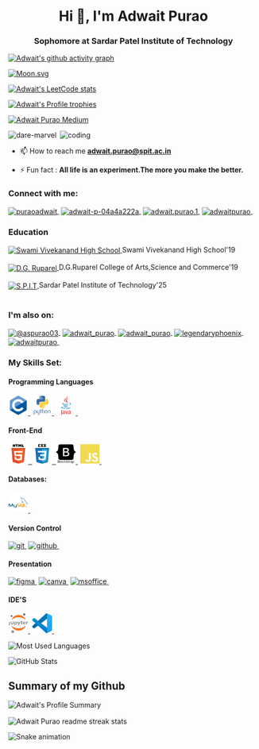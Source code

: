 <h1 align="center">Hi 👋, I'm Adwait Purao</h1>
<h3 align="center">Sophomore at Sardar Patel Institute of Technology</h3>

[![Adwait's github activity graph](https://github-readme-activity-graph.vercel.app/graph?username=dare-marvel&theme=dracula)](https://github.com/dare-marvel/github-readme-activity-graph)

[![Moon.svg](https://moon-svg.minung.dev/moon.svg?theme=basic)](https://moon-svg.minung.dev)

[![Adwait's LeetCode stats](https://leetcode-stats-six.vercel.app/?username=legendaryphoenix&theme=dark)](https://github.com/legendaryphoenix/leetcode-stats)

<p align="left"> <a href="https://github.com/ryo-ma/github-profile-trophy"><img src="https://github-profile-trophy.vercel.app/?username=Dare-marvel&column=-1&margin-w=10&no-frame=true&no-bg=true&rank=-C&theme=darkhub" alt="Adwait's Profile trophies" /></a> </p>

[![Adwait Purao Medium](https://github-readme-medium.vercel.app/?username=adwait.purao)](https://medium.com/@adwait.purao)

<img align="right" alt="coding" width=400 src="https://media4.giphy.com/media/jTNG3RF6EwbkpD4LZx/200w.webp?cid=ecf05e47trvmi0z0x8dki9upbwgk4mhyyjeyiphnsaes543z&rid=200w.webp&ct=g">

<p align="left"> <img src="https://komarev.com/ghpvc/?username=dare-marvel&label=Profile%20views&color=blueviolet&style=for-the-badge" alt="dare-marvel" /> </p>

- 📫 How to reach me **adwait.purao@spit.ac.in**

- ⚡ Fun fact : **All life is an experiment.The more you make the better.**

<h3 align="left">Connect with me:</h3>
<p align="left">
<a href="https://twitter.com/puraoadwait" target="blank"><img align="center" src="https://raw.githubusercontent.com/rahuldkjain/github-profile-readme-generator/master/src/images/icons/Social/twitter.svg" title="Twitter" alt="puraoadwait" height="30" width="40" />&nbsp;</a>
<a href="https://linkedin.com/in/adwait-p-04a4a222a" target="blank"><img align="center" src="https://raw.githubusercontent.com/rahuldkjain/github-profile-readme-generator/master/src/images/icons/Social/linked-in-alt.svg" title="LinkedIn" alt="adwait-p-04a4a222a" height="30" width="40" />&nbsp;</a>
<a href="https://fb.com/adwait.purao.1" target="blank"><img align="center" src="https://raw.githubusercontent.com/rahuldkjain/github-profile-readme-generator/master/src/images/icons/Social/facebook.svg" title="Facebook" alt="adwait.purao.1" height="30" width="40" />&nbsp;</a>
<a href="https://instagram.com/adwaitpurao" target="blank"><img align="center" src="https://raw.githubusercontent.com/rahuldkjain/github-profile-readme-generator/master/src/images/icons/Social/instagram.svg" title="Instagram" alt="adwaitpurao" height="30" width="40" />&nbsp;</a>
  
<h3 align="left">Education</h3>
<a href="https://ves.ac.in/svhs/" target="blank"><img align="center" src="https://upload.wikimedia.org/wikipedia/en/e/e8/Vesitlog-transparent.png" title="SSC" alt="Swami Vivekanand High School" height="30" width="40" />&nbsp;</a>Swami Vivekanand High School'19<br></br>
<a href="http://www.ruparel.edu/" target="blank"><img align="center" src="https://bookuradmission.com/college_logo/D.G.%20Ruparel%20College%20of%20Arts,%20Commerce%20&%20Science%20(DGRASC)_logo210922090339.jpg" title="HSC" alt="D.G. Ruparel" height="30" width="40" />&nbsp;</a>D.G.Ruparel College of Arts,Science and Commerce'19<br></br>
<a href="https://www.spit.ac.in/" target="blank"><img align="center" src="https://www.spit.ac.in/wp-content/themes/spit-main/images/SPIT_logo.png" title="B.Tech CE" alt="S.P.I.T" height="30" width="40" />&nbsp;</a>Sardar Patel Institute of Technology'25<br></br>


<h3 align="left">I'm also on:</h3>    
<a href="https://medium.com/@adwait.purao" target="blank"><img align="center" src="https://raw.githubusercontent.com/rahuldkjain/github-profile-readme-generator/master/src/images/icons/Social/medium.svg" title="Medium" alt="@aspurao03" height="40" width="40" />&nbsp;</a>
<a href="https://www.codechef.com/users/adwait_purao" target="blank"><img align="center" src="https://img.icons8.com/clouds/2x/codechef.png" title="CodeChef" alt="adwait_purao" height="50" width="50" />&nbsp;</a>
<a href="https://www.hackerrank.com/adwait_purao" target="blank"><img align="center" src="https://raw.githubusercontent.com/rahuldkjain/github-profile-readme-generator/master/src/images/icons/Social/hackerrank.svg" title="Hackerrank" alt="adwait_purao" height="30" width="40" />&nbsp;</a>
<a href="https://www.leetcode.com/legendaryphoenix" target="blank"><img align="center" src="https://raw.githubusercontent.com/rahuldkjain/github-profile-readme-generator/master/src/images/icons/Social/leet-code.svg" title="LeetCode" alt="legendaryphoenix" height="40" width="40" />&nbsp;</a>
<a href="https://auth.geeksforgeeks.org/user/adwaitpurao" target="blank"><img align="center" src="https://raw.githubusercontent.com/rahuldkjain/github-profile-readme-generator/master/src/images/icons/Social/geeks-for-geeks.svg" title="GeeksForGeeks" alt="adwaitpurao" height="40" width="40" />&nbsp;</a>
</p>

<h3 align="left">My Skills Set:</h3>
<p align="left">
  
<h4 align="left">Programming Languages</h4>  

<a href="https://www.cprogramming.com/" target="_blank" rel="noreferrer">
<img src="https://github.com/devicons/devicon/blob/master/icons/c/c-original.svg" title="C" alt="C" width="40" height="40"/>&nbsp;</a>
<a href="https://www.python.org" target="_blank" rel="noreferrer"><img src="https://github.com/devicons/devicon/blob/master/icons/python/python-original-wordmark.svg" title="Pyton" alt="Python" width="40" height="40"/>&nbsp;</a> 
<a href="https://www.java.com" target="_blank" rel="noreferrer"><img src="https://github.com/devicons/devicon/blob/master/icons/java/java-original-wordmark.svg" title="Java" alt="Java" width="40" height="40"/>&nbsp; </a>

<h4 align="left">Front-End</h4>
<a href="https://www.w3.org/html/" target="_blank" rel="noreferrer"> 
<img src="https://github.com/devicons/devicon/blob/master/icons/html5/html5-original-wordmark.svg" title="HTML5" alt="HTML5" width="40" height="40"/>&nbsp; </a> 
<a href="https://www.w3schools.com/css/" target="_blank" rel="noreferrer">  
<img src="https://github.com/devicons/devicon/blob/master/icons/css3/css3-original-wordmark.svg" title="CSS3" alt="CSS3" width="40" height="40"/>&nbsp; </a> 
<a href="https://getbootstrap.com" target="_blank" rel="noreferrer">
<img src="https://raw.githubusercontent.com/devicons/devicon/master/icons/bootstrap/bootstrap-plain-wordmark.svg" title ="Bootstrap" alt="bootstrap" width="40" height="40"/>&nbsp;</a> 
<a href="https://www.w3schools.com/js/" target="_blank" rel="noreferrer"> 
<img src="https://github.com/devicons/devicon/blob/master/icons/javascript/javascript-plain.svg" title="JavaScript" alt="HJavaScript" width="40" height="40"/>&nbsp; </a> 
 
<h4 align="left">Databases:</h4>
<a href="https://www.mysql.com/" target="_blank" rel="noreferrer"> 
<img src="https://github.com/devicons/devicon/blob/master/icons/mysql/mysql-original-wordmark.svg" title="MySQL" alt="MySQL" width="40" height="40"/>&nbsp;</a>   

<h4 align="left">Version Control</h4> 
<a href="https://git-scm.com/" target="_blank" rel="noreferrer"> 
<img src="https://www.vectorlogo.zone/logos/git-scm/git-scm-icon.svg" title ="Git" alt="git" width="40" height="40"/>&nbsp;</a>   
<a href="https://www.office.com/" target="_blank" rel="noreferrer"> 
<img  src="https://imgs.search.brave.com/T1TmncdbQgcFSsIzp5gZ4jKUgb_A0Xo6g8UNAzOiaR0/rs:fit:900:900:1/g:ce/aHR0cHM6Ly9jbGlw/Z3JvdW5kLmNvbS9p/bWFnZXMvZ2l0aHVi/LWxvZ28tcG5nLTcu/anBn" title ="Github" alt="github" width="40" height="40"/>&nbsp;</a> 
  
<h4 align="left">Presentation</h4> 
<a href="https://www.figma.com/" target="_blank" rel="noreferrer"> 
<img src="https://www.vectorlogo.zone/logos/figma/figma-icon.svg" title ="Figma" alt="figma" width="40" height="40"/>&nbsp;</a> 
<a href="https://www.canva.com/" target="_blank" rel="noreferrer"> 
<img src="https://cdn.icon-icons.com/icons2/3504/PNG/512/canva_icon_220714.png" title ="Canva" alt="canva" width="40" height="40"/>&nbsp;</a> 
<a href="https://www.office.com/" target="_blank" rel="noreferrer"> 
<img  src="https://encrypted-tbn0.gstatic.com/images?q=tbn:ANd9GcSTQ5gLM0Sa8QelLYb1kVWDz5A1Ee1qSH3qfg&usqp=CAU" title ="MSOffice" alt="msoffice" width="40" height="40"/>&nbsp;</a> 

<h4 align="left">IDE'S</h4> 
<a href="https://jupyter-notebook-beginner-guide.readthedocs.io/en/latest/what_is_jupyter.html" target="_blank" rel="noreferrer"><img src="https://github.com/devicons/devicon/blob/master/icons/jupyter/jupyter-original-wordmark.svg" title="Jupyter Notebook" alt="Jupyter" width="40" height="40"/>&nbsp;</a> 
<a href="https://code.visualstudio.com/" target="_blank" rel="noreferrer"><img src="https://github.com/devicons/devicon/blob/master/icons/vscode/vscode-original.svg" title="VSCode" alt="VSCode" width="40" height="40"/>&nbsp;</a>
</p>

<div>
<p><img height="190rem" alt="Most Used Languages" src="https://github-readme-stats.vercel.app/api/top-langs/?username=Dare-marvel&langs_count=6&layout=compact&theme=vue-dark&bg_color=0d1117&border_radius=15&border_color=0d1117"/></p>

<p><img height="190rem" alt="GitHub Stats" src="https://github-readme-stats.vercel.app/api?username=Dare-marvel&show_icons=true&theme=vue-dark&bg_color=0d1117&border_radius=15&border_color=0d1117&count_private=true"/></p>

  <h2> Summary of my Github </h2>
<p align="left"> <img src="https://profile-summary-for-github.com/user/dare-marvel" alt="Adwait's Profile Summary" /></p>
  
  
<p><img align="center" src="https://github-readme-streak-stats.herokuapp.com?user=Dare-marvel&theme=github-dark-blue&hide_border=true" alt="Adwait Purao readme streak stats"/></p>  
  

  
  
![Snake animation](https://github.com/Dare-marvel/Dare-marvel/blob/output/github-contribution-grid-snake.svg)
</div>
